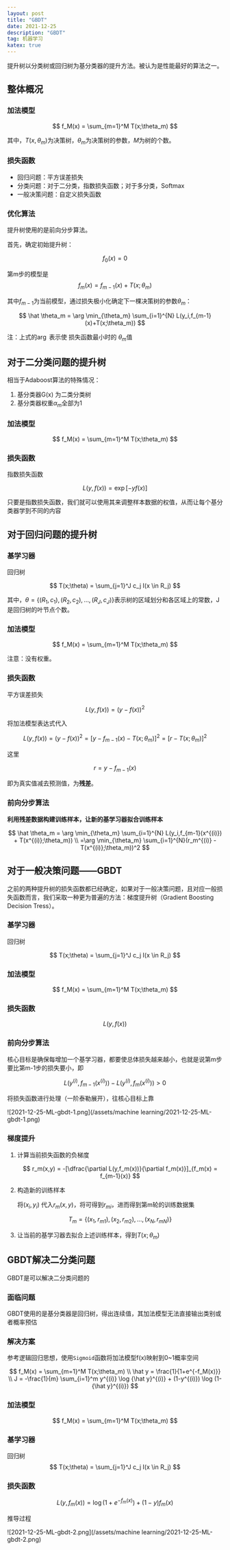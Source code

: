 ```yaml
---
layout: post
title: "GBDT"
date: 2021-12-25
description: "GBDT"
tag: 机器学习
katex: true  
---
```




提升树以分类树或回归树为基分类器的提升方法。被认为是性能最好的算法之一。

## 整体概况

### 加法模型

$$
f_M(x) = \sum_{m=1}^M T(x;\theta_m)
$$

 其中，$T(x,\theta_m)$为决策树，$\theta_m$为决策树的参数，$M$为树的个数。

### 损失函数

- 回归问题：平方误差损失
- 分类问题：对于二分类，指数损失函数；对于多分类，Softmax
- 一般决策问题：自定义损失函数

### 优化算法

提升树使用的是前向分步算法。

首先，确定初始提升树：

$$
f_0(x) = 0
$$

第m步的模型是
$$
f_m(x) = f_{m-1}(x)+T(x;\theta_m)
$$

其中$f_{m-1}$为当前模型，通过损失极小化确定下一棵决策树的参数$\theta_m$：

$$
\hat \theta_m = \arg \min_{\theta_m} \sum_{i=1}^{N} L(y_i,f_{m-1}(x)+T(x;\theta_m))
$$

注：上式的$\arg$ 表示使 损失函数最小时的 $\theta_m$值

## 对于二分类问题的提升树

相当于Adaboost算法的特殊情况：

1. 基分类器G(x) 为二类分类树
2. 基分类器权重$\alpha_m$全部为1

### 加法模型

$$
f_M(x) = \sum_{m=1}^M T(x;\theta_m)
$$

### 损失函数

指数损失函数

$$
L(y,f(x)) = \exp[-yf(x)]
$$

只要是指数损失函数，我们就可以使用其来调整样本数据的权值，从而让每个基分类器学到不同的内容

## 对于回归问题的提升树

### 基学习器

回归树

$$
T(x;\theta) = \sum_{j=1}^J c_j I(x \in R_j)
$$

其中，$\theta = \{(R_1,c_1),(R_2,c_2), \dots, (R_J,c_J)  \}$表示树的区域划分和各区域上的常数，J 是回归树的叶节点个数。

### 加法模型

$$
f_M(x) = \sum_{m=1}^M T(x;\theta_m)
$$

注意：没有权重。

### 损失函数

平方误差损失

$$
L(y,f(x)) = (y-f(x))^2
$$

将加法模型表达式代入

$$
L(y,f(x)) = (y-f(x))^2 =[y-f_{m-1}(x)-T(x;\theta_m)]^2 = [r -T(x;\theta_m) ]^2
$$

这里

$$
r = y - f_{m-1}(x)
$$

即为真实值减去预测值，为**残差**。

### 前向分步算法

**利用残差数据构建训练样本，让新的基学习器拟合训练样本**

$$
\hat \theta_m = \arg \min_{\theta_m} \sum_{i=1}^{N} L(y_i,f_{m-1}(x^{(i)}) + T(x^{(i)};\theta_m)) 
\\
=\arg \min_{\theta_m} \sum_{i=1}^{N}(r_m^{(i)} - T(x^{(i)};\theta_m))^2
$$

## 对于一般决策问题——GBDT

之前的两种提升树的损失函数都已经确定，如果对于一般决策问题，且对应一般损失函数而言，我们采取一种更为普遍的方法：梯度提升树（Gradient Boosting Decision Tress）。

### 基学习器

回归树

$$
T(x;\theta) = \sum_{j=1}^J c_j I(x \in R_j)
$$

### 加法模型

$$
f_M(x) = \sum_{m=1}^M T(x;\theta_m)
$$

### 损失函数

$$
L(y,f(x))
$$

### 前向分步算法 

核心目标是确保每增加一个基学习器，都要使总体损失越来越小，也就是说第m步要比第m-1步的损失要小，即

$$
L(y^{(i)},f_{m-1}(x^{(i)})) - L(y^{(i)},f_{m}(x^{(i)})) >0
$$

将损失函数进行处理（一阶泰勒展开），往核心目标上靠

![2021-12-25-ML-gbdt-1.png](/assets/machine learning/2021-12-25-ML-gbdt-1.png)

### 梯度提升

1. 计算当前损失函数的负梯度
   
   $$
   r_m(x,y) = -[\dfrac{\partial L(y,f_m(x))}{\partial f_m(x)}]_{f_m(x) =    f_{m-1}(x)}
   $$
   
2. 构造新的训练样本

   将$(x_i,y_i)$ 代入$r_m(x,y)$，将可得到$r_{mi}$，进而得到第m轮的训练数据集
   
   $$
   T_m = \{(x_1,r_{m1}),(x_2,r_{m2}),\dots,(x_N,r_{mN}) \}
   $$
   
3. 让当前的基学习器去拟合上述训练样本，得到$T(x;\theta_m)$

## GBDT解决二分类问题

GBDT是可以解决二分类问题的

### 面临问题

GBDT使用的是基分类器是回归树，得出连续值，其加法模型无法直接输出类别或者概率预估

### 解决方案

参考逻辑回归思想，使用`Sigmoid`函数将加法模型f(x)映射到0~1概率空间

$$
f_M(x) = \sum_{m=1}^M T(x;\theta_m)
\\ 
\hat y = \frac{1}{1+e^{-f_M(x)}}
\\
J = -\frac{1}{m} \sum_{i=1}^m y^{(i)} \log {\hat y}^{(i)} +  (1-y^{(i)}) \log (1-{\hat y}^{(i)})
$$

### 加法模型

$$
f_M(x) = \sum_{m=1}^M T(x;\theta_m)
$$

### 基学习器

回归树
$$
T(x;\theta) = \sum_{j=1}^J c_j I(x \in R_j)
$$

### 损失函数

$$
L(y,f_m(x)) = \log (1+e^{-f_m(x)})+(1-y)f_m(x)
$$

推导过程

![2021-12-25-ML-gbdt-2.png](/assets/machine learning/2021-12-25-ML-gbdt-2.png)

